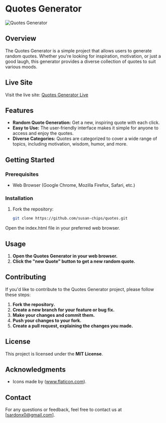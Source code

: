 # Quotes Generator

![Quotes Generator](https://github.com/susan-chips/quotes/blob/main/Image%202024-02-16%20at%202.05%20PM.jpeg)

## Overview

The Quotes Generator is a simple project that allows users to generate random quotes. Whether you're looking for inspiration, motivation, or just a good laugh, this generator provides a diverse collection of quotes to suit various moods.

## Live Site

Visit the live site: [Quotes Generator Live](https://susan-chips.github.io/quotes/)

## Features

- **Random Quote Generation:** Get a new, inspiring quote with each click.
- **Easy to Use:** The user-friendly interface makes it simple for anyone to access and enjoy the quotes.
- **Diverse Categories:** Quotes are categorized to cover a wide range of topics, including motivation, wisdom, humor, and more.

## Getting Started

### Prerequisites

- Web Browser (Google Chrome, Mozilla Firefox, Safari, etc.)

### Installation

1. Fork the repository:

   ```bash
   git clone https://github.com/susan-chips/quotes.git
Open the index.html file in your preferred web browser.
## Usage

1. **Open the Quotes Generator in your web browser.**
2. **Click the "new Quote" button to get a new random quote.**

## Contributing

If you'd like to contribute to the Quotes Generator project, please follow these steps:

1. **Fork the repository.**
2. **Create a new branch for your feature or bug fix.**
3. **Make your changes and commit them.**
4. **Push your changes to your fork.**
5. **Create a pull request, explaining the changes you made.**

## License

This project is licensed under the **MIT License**.

## Acknowledgments

- Icons made by (www.flaticon.com).

## Contact

For any questions or feedback, feel free to contact us at [sardonx0@gmail.com].
